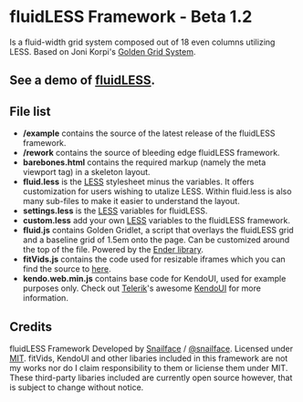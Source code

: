 # fluidLESS Framework - Beta 1.2

Is a fluid-width grid system composed out of 18 even columns utilizing LESS. Based on Joni Korpi's [Golden Grid System](https://github.com/jonikorpi/Golden-Grid-System).

## See a demo of [fluidLESS](http://snailface.com/fluidless/barebones.html).

## File list

- **/example** contains the source of the latest release of the fluidLESS framework.
- **/rework** contains the source of bleeding edge fluidLESS framework.
- **barebones.html** contains the required markup (namely the meta viewport tag) in a skeleton layout.
- **fluid.less** is the [LESS](http://lesscss.org/) stylesheet minus the variables. It offers customization for users wishing to utalize LESS. Within fluid.less is also many sub-files to make it easier to understand the layout.
- **settings.less** is the [LESS](http://lesscss.org/) variables for fluidLESS.
- **custom.less** add your own [LESS](http://lesscss.org/) variables to the fluidLESS framework.
- **fluid.js** contains Golden Gridlet, a script that overlays the fluidLESS grid and a baseline grid of 1.5em onto the page. Can be customized around the top of the file. Powered by the [Ender library](http://ender.no.de/).
- **fitVids.js** contains the code used for resizable iframes which you can find the source to [here](http://fitvidsjs.com/).
- **kendo.web.min.js** contains base code for KendoUI, used for example purposes only. Check out [Telerik](http://www.telerik.com/)'s awesome [KendoUI](http://www.KendoUI.com/) for more information.

## Credits
 
fluidLESS Framework Developed by [Snailface](http://snailface.com/) / [@snailface](http://twitter.com/snailface/).
Licensed under [MIT](http://opensource.org/licenses/mit-license.php). fitVids, KendoUI and other libaries included in this framework are not my works nor do I claim responsibility to them or liciense them under MIT. These third-party libaries included are currently open source however, that is subject to change without notice. 
